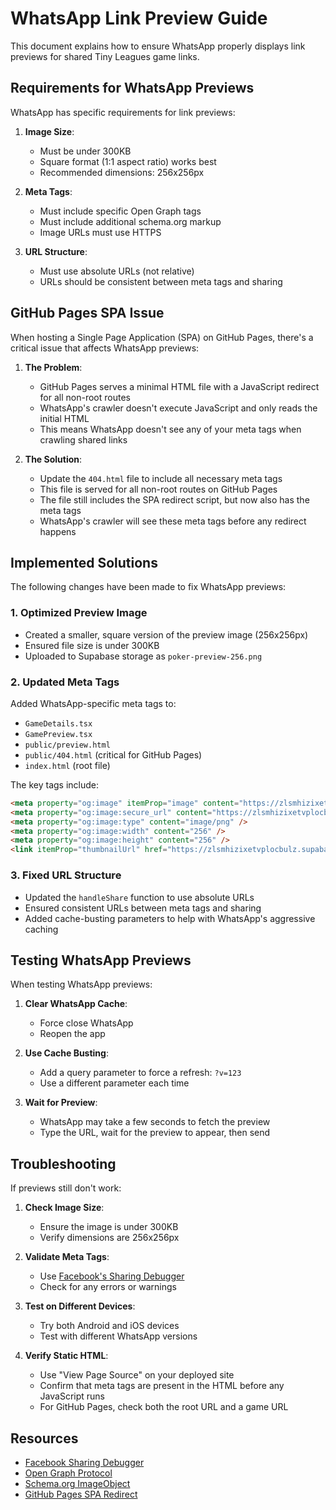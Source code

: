 # WhatsApp Link Preview Guide

This document explains how to ensure WhatsApp properly displays link previews for shared Tiny Leagues game links.

## Requirements for WhatsApp Previews

WhatsApp has specific requirements for link previews:

1. **Image Size**: 
   - Must be under 300KB
   - Square format (1:1 aspect ratio) works best
   - Recommended dimensions: 256x256px

2. **Meta Tags**:
   - Must include specific Open Graph tags
   - Must include additional schema.org markup
   - Image URLs must use HTTPS

3. **URL Structure**:
   - Must use absolute URLs (not relative)
   - URLs should be consistent between meta tags and sharing

## GitHub Pages SPA Issue

When hosting a Single Page Application (SPA) on GitHub Pages, there's a critical issue that affects WhatsApp previews:

1. **The Problem**:
   - GitHub Pages serves a minimal HTML file with a JavaScript redirect for all non-root routes
   - WhatsApp's crawler doesn't execute JavaScript and only reads the initial HTML
   - This means WhatsApp doesn't see any of your meta tags when crawling shared links

2. **The Solution**:
   - Update the `404.html` file to include all necessary meta tags
   - This file is served for all non-root routes on GitHub Pages
   - The file still includes the SPA redirect script, but now also has the meta tags
   - WhatsApp's crawler will see these meta tags before any redirect happens

## Implemented Solutions

The following changes have been made to fix WhatsApp previews:

### 1. Optimized Preview Image

- Created a smaller, square version of the preview image (256x256px)
- Ensured file size is under 300KB
- Uploaded to Supabase storage as `poker-preview-256.png`

### 2. Updated Meta Tags

Added WhatsApp-specific meta tags to:
- `GameDetails.tsx`
- `GamePreview.tsx`
- `public/preview.html`
- `public/404.html` (critical for GitHub Pages)
- `index.html` (root file)

The key tags include:

```html
<meta property="og:image" itemProp="image" content="https://zlsmhizixetvplocbulz.supabase.co/storage/v1/object/public/tiny-leagues-assets/poker-preview-256.png" />
<meta property="og:image:secure_url" content="https://zlsmhizixetvplocbulz.supabase.co/storage/v1/object/public/tiny-leagues-assets/poker-preview-256.png" />
<meta property="og:image:type" content="image/png" />
<meta property="og:image:width" content="256" />
<meta property="og:image:height" content="256" />
<link itemProp="thumbnailUrl" href="https://zlsmhizixetvplocbulz.supabase.co/storage/v1/object/public/tiny-leagues-assets/poker-preview-256.png" />
```

### 3. Fixed URL Structure

- Updated the `handleShare` function to use absolute URLs
- Ensured consistent URLs between meta tags and sharing
- Added cache-busting parameters to help with WhatsApp's aggressive caching

## Testing WhatsApp Previews

When testing WhatsApp previews:

1. **Clear WhatsApp Cache**:
   - Force close WhatsApp
   - Reopen the app

2. **Use Cache Busting**:
   - Add a query parameter to force a refresh: `?v=123`
   - Use a different parameter each time

3. **Wait for Preview**:
   - WhatsApp may take a few seconds to fetch the preview
   - Type the URL, wait for the preview to appear, then send

## Troubleshooting

If previews still don't work:

1. **Check Image Size**:
   - Ensure the image is under 300KB
   - Verify dimensions are 256x256px

2. **Validate Meta Tags**:
   - Use [Facebook's Sharing Debugger](https://developers.facebook.com/tools/debug/)
   - Check for any errors or warnings

3. **Test on Different Devices**:
   - Try both Android and iOS devices
   - Test with different WhatsApp versions

4. **Verify Static HTML**:
   - Use "View Page Source" on your deployed site
   - Confirm that meta tags are present in the HTML before any JavaScript runs
   - For GitHub Pages, check both the root URL and a game URL

## Resources

- [Facebook Sharing Debugger](https://developers.facebook.com/tools/debug/)
- [Open Graph Protocol](https://ogp.me/)
- [Schema.org ImageObject](https://schema.org/ImageObject)
- [GitHub Pages SPA Redirect](https://github.com/rafgraph/spa-github-pages) 